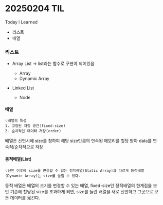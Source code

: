 # 20250204 TIL
Today I Learned


* 리스트
* 배열


### 리스트
* Array List -> list라는 함수로 구현이 되어있음
  * Array
  * Dynamic Array

* Linked List
  * Node


#### 배열
````text
💡배열의 특성
1. 고정된 저장 공간(fixed-size)
2. 순차적인 데이터 저장(order)
````
배열은 선언시에 size를 정하여 해당 size만큼의 연속된 메모리를 할당 받아 data를 연속적/순차적으로 저장

#### 동적배열(List)
````text
💡선언 이후에 size를 변경할 수 없는 정적배열(Static Array)과 다르게 동적배열(Dynamic Array)는 size를 늘릴 수 있다.
````
동적 배열은 배열의 크기를 변경할 수 있는 배열, fixed-size인 정적배열의 한계점을 보안
기존에 할당된 size를 초과하게 되면, size를 늘린 배열을 새로 선언하고 그곳으로 모든 데이터를 옮긴다.
